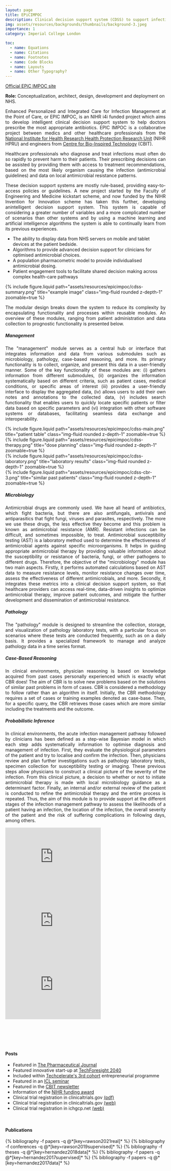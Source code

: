 ```yaml
---
layout: page
title: EPiCIMPOC
description: Clinical decision support system (CDSS) to support infection management at the point of care.
img: assets/resources/backgrounds/thumbnails/background-3.jpeg
importance: 1
category: Imperial College London

toc:
  - name: Equations
  - name: Citations
  - name: Footnotes
  - name: Code Blocks
  - name: Layouts
  - name: Other Typography?
---
```


<a href="https://bernardhernandezpe.wixsite.com/epicimpoc/"
   class="" target="_blank">
   Official EPiC IMPOC site
   <i class="fa fa-sm fa-link align-items-right" aria-hidden="true"></i>
</a>

<b>Role:</b> Conceptualization, architect, design, development and deployment on NHS.

<p align="justify">
    Enhanced Personalized and Integrated Care for Infection Management at the Point of Care, or EPIC IMPOC,
    is an NIHR i4i funded project which aims to develop intelligent clinical decision support system 
    to help doctors prescribe the most appropriate antibiotics. EPIC IMPOC is a collaborative project between 
    medics and other healthcare professionals from the <a href="https://www.imperial.ac.uk/medicine/hpru-amr/">National 
    Institute for Health Research Health Protection Research Unit</a> (NIHR HPRU) and engineers from 
    <a href="https://www.imperial.ac.uk/bio-inspired-technology/">Centre for Bio-Inspired Technology</a> (CBIT).
</p>

<p align="justify">
    Healthcare professionals who diagnose and treat infections must often do so rapidly to prevent harm to 
    their patients. Their prescribing decisions can be assisted by providing them with access to treatment 
    recommendations, based on the most likely organism causing the infection (antimicrobial guidelines) and 
    data on local antimicrobial resistance patterns. 
</p>

<p align="justify">
    These decision support systems are mostly rule-based, providing easy-to-access policies or guidelines. A 
    new project started by the Faculty of Engineering and Medicine kickstart scheme, and now funded by the 
    NIHR Invention for Innovation scheme has taken this further, developing anintelligent decision support 
    system. This system is capable of considering a greater number of variables and a more complicated number 
    of scenarios than other systems and by using a machine learning  and artificial intelligence algorithms 
    the system is able to continually learn from its previous experiences.
</p>

<ul>
    <li>The ability to display data from NHS servers on mobile and tablet devices at the patient bedside.</li>
    <li>Algorithms to provide advanced decision support for clinicians for optimised antimicrobial choices.</li>
    <li>A population pharmacometric model to provide individualised antimicrobial dosing.</li>
    <li>Patient engagement tools to facilitate shared decision making across complex health-care pathways</li>
</ul>

<div class="row justify-content-sm-center">
    <div class="col-sm-10 mt-3 mt-md-0">
        {% include figure.liquid path="assets/resources/epicimpoc/cdss-summary.png" 
        title="example image" class="img-fluid rounded z-depth-1" zoomable=true %}
    </div>
</div>

<p align="justify">
    The modular design breaks down the system to reduce its complexity by encapsulating functionality and 
    processes within reusable modules. An overview of these modules, ranging from patient administration 
    and data collection to prognostic functionality is presented below.
</p>

##### Management

<p align="justify">
    The "management" module serves as a central hub or interface that integrates information and data 
    from various submodules such as microbiology, pathology, case-based reasoning, and more. Its primary 
    functionality is to collect, organize, and present this data in a user-friendly manner. Some
    of the key functionality of these modules are: (i) gathers information from different submodules,
    (ii) organizes the information systematically based on different criteria, such as patient cases, 
    medical conditions, or specific areas of interest (iii) provides a user-friendly interface to display 
    the aggregated data, (iv) allows users to add their own notes and annotations to the collected data,
    (v) includes search functionality that enables users to quickly locate specific patients or filter 
    data based on specific parameters and (vi) integration with other software systems or databases, 
    facilitating seamless data exchange and interoperability.
</p>

<div class="row justify-content-sm-center">
    <div class="col-sm">
        {% include figure.liquid path="assets/resources/epicimpoc/cdss-main.png" 
        title="patient table" class="img-fluid rounded z-depth-1" zoomable=true %}
    </div>
    <div class="col-sm pl-md-1 pl-lg-1 pl-xl-1">
        {% include figure.liquid path="assets/resources/epicimpoc/cdss-therapy.png" 
        title="dose planning" class="img-fluid rounded z-depth-1" zoomable=true %}
    </div>
    <div class="col-sm pl-md-1 pl-lg-1 pl-xl-1">
        {% include figure.liquid path="assets/resources/epicimpoc/cdss-laboratory.png" 
        title="laboratory results" class="img-fluid rounded z-depth-1" zoomable=true %}
    </div>
    <div class="col-sm pl-md-1 pl-lg-1 pl-xl-1">
        {% include figure.liquid path="assets/resources/epicimpoc/cdss-cbr-3.png" 
        title="similar past patients" class="img-fluid rounded z-depth-1" zoomable=true %}
    </div>
</div>


##### Microbiology

<p align="justify">
    Antimicrobial drugs are commonly used. We have all heard of antibiotics, which fight bacteria, but 
    there are also antifungals, antivirals and antiparasitics that fight fungi, viruses and parasites, 
    respectively. The more we use these drugs, the less effective they become and this problem is known 
    as antimicrobial resistance (AMR). Resistant infections can be difficult, and sometimes impossible, 
    to treat. Antimicrobial susceptibility testing (AST) is a laboratory method used to determine the 
    effectiveness of antimicrobial agents against specific microorganisms. It helps in guiding appropriate 
    antimicrobial therapy by providing valuable information about the susceptibility or resistance of 
    bacteria, fungi, or other pathogens to different drugs. Therefore, the objective of the "microbiology" 
    module has two main aspects. Firstly, it performs automated calculations based on AST data to measure 
    resistance levels, monitor resistance changes over time, assess the effectiveness of different 
    antimicrobials, and more. Secondly, it integrates these metrics into a clinical decision support system, 
    so that healthcare providers can access real-time, data-driven insights to optimize antimicrobial 
    therapy, improve patient outcomes, and mitigate the further development and dissemination of 
    antimicrobial resistance.
</p>

##### Pathology

<p align="justify">
    The "pathology" module is designed to streamline the collection, storage, and visualization of pathology 
    laboratory tests, with a particular focus on scenarios where these tests are conducted frequently, such 
    as on a daily basis. It provides a specialized framework to manage and analyze pathology data in a time 
    series format.
</p>

##### Case-Based Reasoning

<p align="justify">
    In clinical environments, physician reasoning is based on knowledge acquired from past cases 
    personally experienced which is exactly what CBR does! The aim of CBR is to solve new problems 
    based on the solutions of similar past problems in form of cases. CBR is considered a methodology 
    to follow rather than an algorithm in itself. Initially, the CBR methodology requires a set of cases 
    or training examples denoted as case-base. Then, for a specific query, the CBR retrieves those
    cases which are more similar including the treatments and the outcome. 
</p>

##### Probabilistic Inference

<p align="justify">
    In clinical environments, the acute infection management pathway followed by clinicians has been 
    defined as a step-wise Bayesian model in which each step adds systematically information to optimise 
    diagnosis and management of infection. First, they evaluate the physiological parameters of the patient 
    and try to localise and confirm the infection. Then, physicians review and plan further investigations 
    such as pathology laboratory tests, specimen collection for susceptibility testing or imaging. These 
    previous steps allow physicians to construct a clinical picture of the severity of the infection. From 
    this clinical picture, a decision to whether or not to initiate antimicrobial therapy is made with local 
    microbiology guidance as a determinant factor. Finally, an internal and/or external review of the patient
    is conducted to refine the antimicrobial therapy and the entire process is repeated. Thus, the aim of
    this module is to provide support at the different stages of the infection management pathway to assess 
    the likelihoods of a patient having an infection, the location of the infection, the overall 
    severity of the patient and the risk of suffering complications in following days, among others.
</p>


<div class="row justify-content-sm-center">
    <div class="col-xl-6 col-lg-6 col-md-6">
        <iframe 
            class="rounded w-100"
            height="200"
            src="https://www.youtube.com/embed/32pTOcXszyg?modestbranding=1&rel=0&showinfo=0&autohide=1" 
            title="YouTube video player" frameborder="0"
            allow="accelerometer; autoplay; clipboard-write; encrypted-media; gyroscope; picture-in-picture" 
            allowfullscreen>
        </iframe>    
    </div>
    <div class="col-xl-6 col-lg-6 col-md-6">
        <iframe 
            class="rounded w-100"
            height="200"
            src="https://www.youtube.com/embed/U-Qb8E4NLuQ?modestbranding=1&rel=0&showinfo=0&autohide=1" 
            title="YouTube video player" frameborder="0"
            allow="accelerometer; autoplay; clipboard-write; encrypted-media; gyroscope; picture-in-picture" 
            allowfullscreen>
        </iframe>    
    </div>
    <div class="col-xl-6 col-lg-6 col-md-6">
        <iframe 
            class="rounded w-100"
            height="200"
            src="https://www.youtube.com/embed/r4a4ZbbdlDA?modestbranding=1&rel=0&showinfo=0&autohide=1" 
            title="YouTube video player" frameborder="0" 
            allow="accelerometer; autoplay; clipboard-write; encrypted-media; gyroscope; picture-in-picture" 
            allowfullscreen>
        </iframe>
    </div>
</div>

<br><br>

<br>

#### Posts


<ul>
    <li>Featured in <a href="https://pharmaceutical-journal.com/article/feature/prepare-to-say-hi-to-your-virtual-ai-assistant">The Pharmaceutical Journal</a></li>
    <li>Featured innovative start-up at <a href="https://imperialtechforesight.com/20-futures/tf2040/meta-motivations/">TechForesight 2040</a></li>
    <li>Included within <a href="https://www.imperial.ac.uk/enterprise/staff/techcelerate/participants/cohort-three/"> Techcelerate's 3rd cohort</a> entrepreneurial programme</li>
    <li>Featured in an <a href="https://www.imperial.ac.uk/events/101083/enhanced-personalised-and-integrated-care-for-infection-management-at-the-point-of-care/">ICL seminar</a></li>
    <li>Featured in the <a href="https://www.imperial.ac.uk/bio-inspired-technology/research/infection-technology/epic-impoc/">CBIT newsletter</a></li>
    <li>Information of the <a href="https://fundingawards.nihr.ac.uk/award/II-LA-0214-20008">NIHR funding award </a></li>
    <li>Clinical trial registration in clinicaltrials.gov <a href="https://clinicaltrials.gov/ProvidedDocs/37/NCT04013737/Prot_SAP_000.pdf"> (pdf) </a></li>
    <li>Clinical trial registration in clinicaltrials.gov <a href="https://clinicaltrials.gov/ct2/show/NCT04013737"> (web) </a></li>
    <li>Clinical trial registration in ichgcp.net <a href="https://ichgcp.net/clinical-trials-registry/NCT04013737"> (web) </a></li>
</ul>


<!--
<a href="https://fundingawards.nihr.ac.uk/award/II-LA-0214-20008" class="btn"> NIHR Award  </a>
<a href="https://www.imperial.ac.uk/bio-inspired-technology/research/infection-technology/epic-impoc/" class="btn"> ICL CBIT Post </a>
<a href="https://clinicaltrials.gov/ProvidedDocs/37/NCT04013737/Prot_SAP_000.pdf" class="btn"> Clinical Trial (pdf) </a>
<a href="https://ichgcp.net/clinical-trials-registry/NCT04013737" class="btn btn-outline-primary"> Clinical trial (web) </a>

EPSRC pump priming award, as part of Imperial Antimicrobial Resistance Collaborative (ARC) EMBRACE project,

-->
    
<br>
    
#### Publications
    
<div class="publications">
   {% bibliography -f papers -q @*[key=rawson2021real]* %}
   {% bibliography -f conferences -q @*[key=rawson2019supervised]* %}
   {% bibliography -f theses -q @*[key=hernandez2018data]* %}
   {% bibliography -f papers -q @*[key=hernandez2017supervised]* %}
   {% bibliography -f papers -q @*[key=hernandez2017data]* %}
</div>
